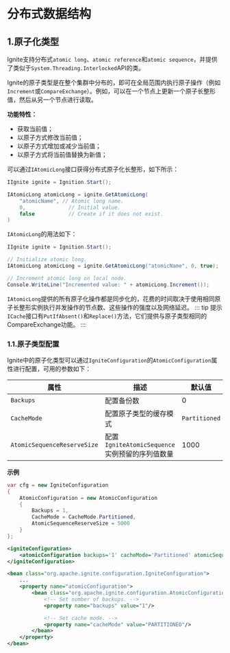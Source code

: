 # 分布式数据结构
## 1.原子化类型
Ignite支持分布式`atomic long`、`atomic reference`和`atomic sequence`，并提供了类似于`System.Threading.Interlocked`API的类。

Ignite的原子类型是在整个集群中分布的，即可在全局范围内执行原子操作（例如`Increment`或`CompareExchange`）。例如，可以在一个节点上更新一个原子长整形值，然后从另一个节点进行读取。

**功能特性：**

 - 获取当前值；
 - 以原子方式修改当前值；
 - 以原子方式增加或减少当前值；
 - 以原子方式将当前值替换为新值；

可以通过`IAtomicLong`接口获得分布式原子化长整形，如下所示：
```csharp
IIgnite ignite = Ignition.Start();

IAtomicLong atomicLong = ignite.GetAtomicLong(
    "atomicName", // Atomic long name.
    0,        		// Initial value.
    false     		// Create if it does not exist.
)
```
`IAtomicLong`的用法如下：
```csharp
IIgnite ignite = Ignition.Start();

// Initialize atomic long.
IAtomicLong atomicLong = ignite.GetAtomicLong("atomicName", 0, true);

// Increment atomic long on local node.
Console.WriteLine("Incremented value: " + atomicLong.Increment());

```
`IAtomicLong`提供的所有原子化操作都是同步化的，花费的时间取决于使用相同原子长整形实例执行并发操作的节点数、这些操作的强度以及网络延迟。
::: tip 提示
`ICache`接口有`PutIfAbsent()`和`Replace()`方法，它们提供与原子类型相同的CompareExchange功能。
:::
### 1.1.原子类型配置
Ignite中的原子化类型可以通过`IgniteConfiguration`的`AtomicConfiguration`属性进行配置，可用的参数如下：

|属性|描述|默认值|
|---|---|---|
|`Backups`|配置备份数|0|
|`CacheMode`|配置原子类型的缓存模式|`Partitioned`|
|`AtomicSequenceReserveSize`|配置`IgniteAtomicSequence`实例预留的序列值数量|1000|

**示例**

<Tabs>
<Tab title="C#">

```csharp
var cfg = new IgniteConfiguration
{
    AtomicConfiguration = new AtomicConfiguration
    {
        Backups = 1,
        CacheMode = CacheMode.Partitioned,
        AtomicSequenceReserveSize = 5000
    }
};
```
</Tab>

<Tab title="app.config">

```xml
<igniteConfiguration>
    <atomicConfiguration backups='1' cacheMode='Partitioned' atomicSequenceReserveSize='5000' />
</igniteConfiguration>
```
</Tab>

<Tab title="Spring XML">

```xml
<bean class="org.apache.ignite.configuration.IgniteConfiguration">
    ...
    <property name="atomicConfiguration">
        <bean class="org.apache.ignite.configuration.AtomicConfiguration">
            <!-- Set number of backups. -->
            <property name="backups" value="1"/>

          	<!-- Set cache mode. -->
          	<property name="cacheMode" value="PARTITIONED"/>
        </bean>
    </property>
</bean>
```
</Tab>

</Tabs>

<RightPane/>